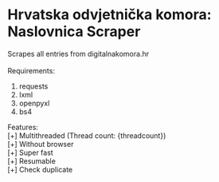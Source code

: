 # Hrvatska odvjetnička komora: Naslovnica Scraper
Scrapes all entries from digitalnakomora.hr<br>
<br>
Requirements:<br>
1. requests
2. lxml
3. openpyxl
4. bs4

Features: <br>
[+] Multithreaded (Thread count: {threadcount})<br>
[+] Without browser<br>
[+] Super fast<br>
[+] Resumable<br>
[+] Check duplicate<br>
